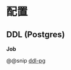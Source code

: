 # 配置

## DDL (Postgres)

**Job**

@@snip [ddl-pg](../../../../../scripts/software/postgres/job.sql)
